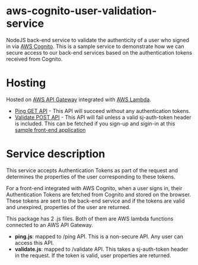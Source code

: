 # aws-cognito-user-validation-service
NodeJS back-end service to validate the authenticity of a user who signed in via [AWS Cognito](https://aws.amazon.com/cognito/). This is a sample service to demonstrate how we can secure access to our back-end services based on the authentication tokens received from Cognito.

# Hosting
Hosted on [AWS API Gateway](https://aws.amazon.com/api-gateway/) integrated with [AWS Lambda](https://aws.amazon.com/lambda/).
* [Ping GET API](https://api.sarthakj178.com/apiPing) - This API will succeed without any authentication tokens.
* [Validate POST API](https://api.sarthakj178.com/validate) - This API will fail unless a valid sj-auth-token header is included. This can be fetched if you sign-up and sigin-in at this [sample front-end application](http://sarthakj178.com/aws-cognito-authn/f1/signin)

# Service description
This service accepts Authentication Tokens as part of the request and determines the properties of the user corresponding to these tokens. 

For a front-end integrated with AWS Cognito, when a user signs in, their Authentication Tokens are fetched from Cognito and stored on the browser. These tokens are sent to the back-end service and if the tokens are valid and unexpired, properties of the user are returned.

This package has 2 .js files. Both of them are AWS lambda functions connected to an AWS API Gateway.
* **ping.js**: mapped to /ping API. This is a non-secure API. Any user can access this API.
* **validate.js**: mapped to /validate API. This takes a sj-auth-token header in the request. If the token is valid, user properties are returned. 
